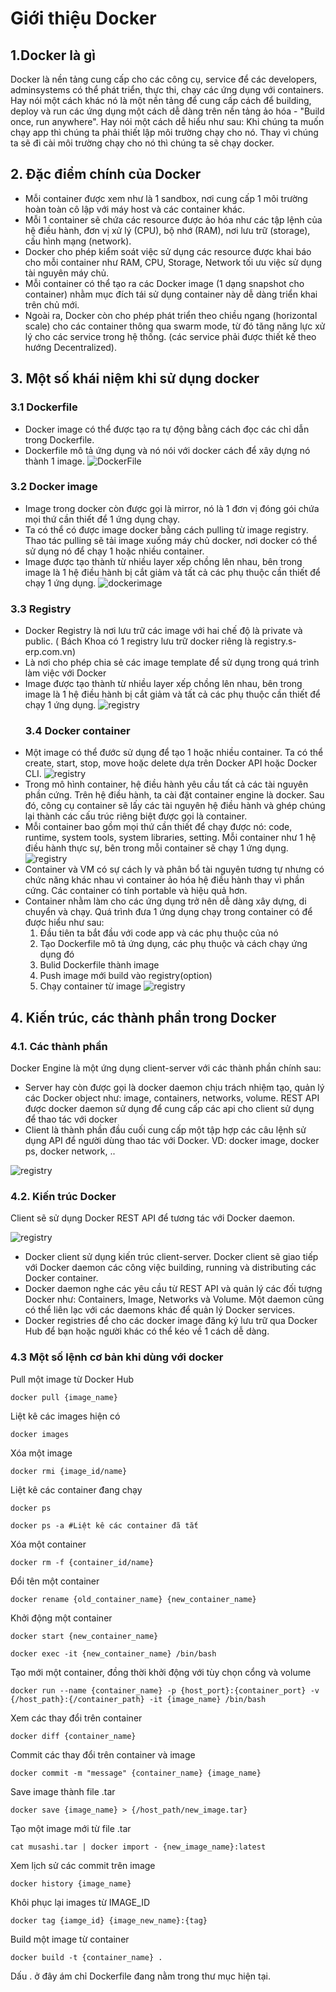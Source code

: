 # Giới thiệu Docker
## 1.Docker là gì
Docker là nền tảng cung cấp cho các công cụ, service để các developers, adminsystems có thể phát triển, thực thi, chạy các ứng dụng với containers. Hay nói một cách khác nó là một nền tảng để cung cấp cách để building, deploy và run các ứng dụng một cách dễ dàng trên nền tảng ảo hóa - "Build once, run anywhere". Hay nói một cách dễ hiểu như sau: Khi chúng ta muốn chạy app thì chúng ta phải thiết lập môi trường chạy cho nó. Thay vì chúng ta sẽ đi cài môi trường chạy cho nó thì chúng ta sẽ chạy docker.
## 2. Đặc điểm chính của Docker
- Mỗi container được xem như là 1 sandbox, nơi cung cấp 1 môi trường hoàn toàn cô lập với máy host và các container khác.
- Mỗi 1 container sẽ chứa các resource được ảo hóa như các tập lệnh của hệ điều hành, đơn vị xử lý (CPU), bộ nhớ (RAM), nơi lưu trữ (storage), cấu hình mạng (network).
- Docker cho phép kiểm soát việc sử dụng các resource được khai báo cho mỗi container như RAM, CPU, Storage, Network tối ưu việc sử dụng tài nguyên máy chủ.
- Mỗi container có thể tạo ra các Docker image (1 dạng snapshot cho container) nhằm mục đích tái sử dụng container này dễ dàng triển khai trên chủ mới.
- Ngoài ra, Docker còn cho phép phát triển theo chiều ngang (horizontal scale) cho các container thông qua swarm mode, từ đó tăng năng lực xử lý cho các service trong hệ thống. (các service phải được thiết kế theo hướng Decentralized).
## 3. Một số khái niệm khi sử dụng docker
### 3.1 Dockerfile
- Docker image có thể được tạo ra tự động bằng cách đọc các chỉ dẫn trong Dockerfile.
- Dockerfile mô tả ứng dụng và nó nói với docker cách để xây dựng nó thành 1 image.
 ![DockerFile](./imgs/dockerfile.png "DockerFile")
### 3.2  Docker image
- Image trong docker còn được gọi là mirror, nó là 1 đơn vị đóng gói chứa mọi thứ cần thiết để 1 ứng dụng chạy.
- Ta có thể có được image docker bằng cách pulling từ image registry. Thao tác pulling sẽ tải image xuống máy chủ docker, nơi docker có thể sử dụng nó để chạy 1 hoặc nhiều container.
- Image được tạo thành từ nhiều layer xếp chồng lên nhau, bên trong image là 1 hệ điều hành bị cắt giảm và tất cả các phụ thuộc cần thiết để chạy 1 ứng dụng.
 ![dockerimage](./imgs/dockerimage.png "dockerimage")
 ### 3.3  Registry
- Docker Registry là nơi lưu trữ các image với hai chế độ là private và public. ( Bách Khoa có 1 registry lưu trữ docker riêng là registry.s-erp.com.vn)
- Là nơi cho phép chia sẻ các image template để sử dụng trong quá trình làm việc với Docker
- Image được tạo thành từ nhiều layer xếp chồng lên nhau, bên trong image là 1 hệ điều hành bị cắt giảm và tất cả các phụ thuộc cần thiết để chạy 1 ứng dụng.
 ![registry](./imgs/registry.png "registry")
  ### 3.4  Docker container
- Một image có thể đước sử dụng để tạo 1 hoặc nhiều container. Ta có thể create, start, stop, move hoặc delete dựa trên Docker API hoặc Docker CLI.
 ![registry](./imgs/container.png "registry")
- Trong mô hình container, hệ điều hành yêu cầu tất cả các tài nguyên phần cứng. Trên hệ điều hành, ta cài đặt container engine là docker. Sau đó, công cụ container sẽ lấy các tài nguyên hệ điều hành và ghép chúng lại thành các cấu trúc riêng biệt được gọi là container.
- Mỗi container bao gồm mọi thứ cần thiết để chạy được nó: code, runtime, system tools, system libraries, setting. Mỗi container như 1 hệ điều hành thực sự, bên trong mỗi container sẽ chạy 1 ứng dụng.
 ![registry](./imgs/container2.png "registry")
- Container và VM có sự cách ly và phân bổ tài nguyên tương tự nhưng có chức năng khác nhau vì container ảo hóa hệ điều hành thay vì phần cứng. Các container có tính portable và hiệu quả hơn.
- Container nhằm làm cho các ứng dụng trở nên dễ dàng xây dựng, di chuyển và chạy. Quá trình đưa 1 ứng dụng chạy trong container có để được hiểu như sau:
    1. Đầu tiên ta bắt đầu với code app và các phụ thuộc của nó
    2. Tạo Dockerfile mô tả ứng dụng, các phụ thuộc và cách chạy ứng dụng đó
    3. Bulid Dockerfile thành image
    4. Push image mới build vào registry(option)
    5. Chạy container từ image
 ![registry](./imgs/container3.png "registry")

## 4. Kiến trúc, các thành phần trong Docker
### 4.1. Các thành phần
Docker Engine là một ứng dụng client-server với các thành phần chính sau:
- Server hay còn được gọi là docker daemon chịu trách nhiệm tạo, quản lý các Docker object như: image, containers, networks, volume.
REST API được docker daemon sử dụng để cung cấp các api cho client sử dụng để thao tác với docker
- Client là thành phần đầu cuối cung cấp một tập hợp các câu lệnh sử dụng API để người dùng thao tác với Docker. VD: docker image, docker ps, docker network, ..

 ![registry](./imgs/kientruc2.png "registry")

### 4.2. Kiến trúc Docker
Client sẽ sử dụng Docker REST API để tương tác với Docker daemon.

 ![registry](./imgs/kientruc.png "registry")

 - Docker client sử dụng kiến trúc client-server. Docker client sẽ giao tiếp với Docker daemon các công việc building, running và distributing các Docker container.
 - Docker daemon nghe các yêu cầu từ REST API và quản lý các đối tượng Docker như: Containers, Image, Networks và Volume. Một daemon cũng có thể liên lạc với các daemons khác để quản lý Docker services.
 - Docker registries để cho các docker image đăng ký lưu trữ qua Docker Hub để bạn hoặc người khác có thể kéo về 1 cách dễ dàng.

### 4.3 Một số lệnh cơ bản khi dùng với docker
Pull một image từ Docker Hub
```
docker pull {image_name}
```

Liệt kê các images hiện có
```
docker images
```

Xóa một image
```
docker rmi {image_id/name}
```

Liệt kê các container đang chạy
```
docker ps
```
```
docker ps -a #Liệt kê các container đã tắt
```

Xóa một container
```
docker rm -f {container_id/name}
```

Đổi tên một container
```
docker rename {old_container_name} {new_container_name}
```

Khởi động một container
```
docker start {new_container_name}
```
```
docker exec -it {new_container_name} /bin/bash
```

Tạo mới một container, đồng thời khởi động với tùy chọn cổng và volume
```
docker run --name {container_name} -p {host_port}:{container_port} -v {/host_path}:{/container_path} -it {image_name} /bin/bash
```

Xem các thay đổi trên container
```
docker diff {container_name}
```

Commit các thay đổi trên container và image
```
docker commit -m "message" {container_name} {image_name}
```

Save image thành file .tar
```
docker save {image_name} > {/host_path/new_image.tar}
```

Tạo một image mới từ file .tar
```
cat musashi.tar | docker import - {new_image_name}:latest
```

Xem lịch sử các commit trên image
```
docker history {image_name}
```

Khôi phục lại images từ IMAGE_ID
```
docker tag {iamge_id} {image_new_name}:{tag}
```

Build một image từ container
```
docker build -t {container_name} .
```
Dấu . ở đây ám chỉ Dockerfile đang nằm trong thư mục hiện tại.